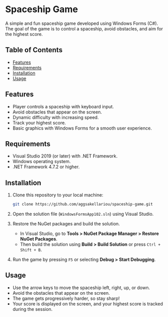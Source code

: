 # Spaceship Game

A simple and fun spaceship game developed using Windows Forms (C#). The goal of the game is to control a spaceship, avoid obstacles, and aim for the highest score.

## Table of Contents

- [Features](#features)
- [Requirements](#requirements)
- [Installation](#installation)
- [Usage](#usage)

## Features

- Player controls a spaceship with keyboard input.
- Avoid obstacles that appear on the screen.
- Dynamic difficulty with increasing speed.
- Track your highest score.
- Basic graphics with Windows Forms for a smooth user experience.

## Requirements

- Visual Studio 2019 (or later) with .NET Framework.
- Windows operating system.
- .NET Framework 4.7.2 or higher.

## Installation

1. Clone this repository to your local machine:

    ```bash
    git clone https://github.com/aggsakellariou/spaceship-game.git
    ```

2. Open the solution file (`WindowsFormsApp102.sln`) using Visual Studio.

3. Restore the NuGet packages and build the solution.

    - In Visual Studio, go to **Tools > NuGet Package Manager > Restore NuGet Packages**.
    - Then build the solution using **Build > Build Solution** or press `Ctrl + Shift + B`.

4. Run the game by pressing `F5` or selecting **Debug > Start Debugging**.

## Usage

- Use the arrow keys to move the spaceship left, right, up, or down.
- Avoid the obstacles that appear on the screen.
- The game gets progressively harder, so stay sharp!
- Your score is displayed on the screen, and your highest score is tracked during the session.
